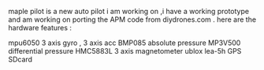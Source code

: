 maple pilot is a new auto pilot i am working on ,i have a working prototype and am working on porting the APM code from diydrones.com . here are the hardware features :

mpu6050  3 axis gyro , 3 axis acc
BMP085 absolute pressure
MP3V500 differential pressure
HMC5883L 3 axis magnetometer
ublox lea-5h GPS
SDcard